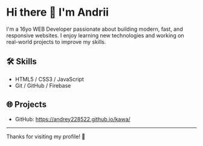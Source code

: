 # Hi there 👋 I'm Andrii

I'm a 16yo WEB Developer passionate about building modern, fast, and responsive websites. I enjoy learning new technologies and working on real-world projects to improve my skills.

## 🛠 Skills

- HTML5 / CSS3 / JavaScript
- Git / GitHub / Firebase

## 🌐 Projects

- GitHub: https://andrey228522.github.io/kawa/

---

Thanks for visiting my profile! 🚀
